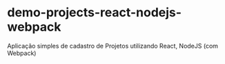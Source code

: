 # demo-projects-react-nodejs-webpack
Aplicação simples de cadastro de Projetos utilizando React, NodeJS (com Webpack)
